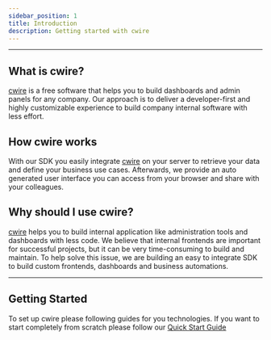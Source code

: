 ```yaml
---
sidebar_position: 1
title: Introduction
description: Getting started with cwire
---
```

***

## What is cwire?
[cwire](https://cwire.io) is a free software that helps you to build dashboards and admin panels for any company. Our 
approach is to deliver a developer-first and highly customizable experience to build company internal software with 
less effort.

## How cwire works
With our SDK you easily integrate [cwire](https://cwire.io) on your server to retrieve your data and define your 
business use cases. Afterwards, we provide an auto generated user interface you can access from your browser and share 
with your colleagues.

## Why should I use cwire?
[cwire](https://cwire.io) helps you to build internal application like administration tools and dashboards with
less code. We believe that internal frontends are important for successful projects, but it can be very time-consuming 
to build and maintain. To help solve this issue, we are building an easy to integrate SDK to build custom frontends, 
dashboards and business automations.

***

## Getting Started
To set up cwire please following guides for you technologies. If you want to start completely from scratch please follow
our [Quick Start Guide](./quick-start)